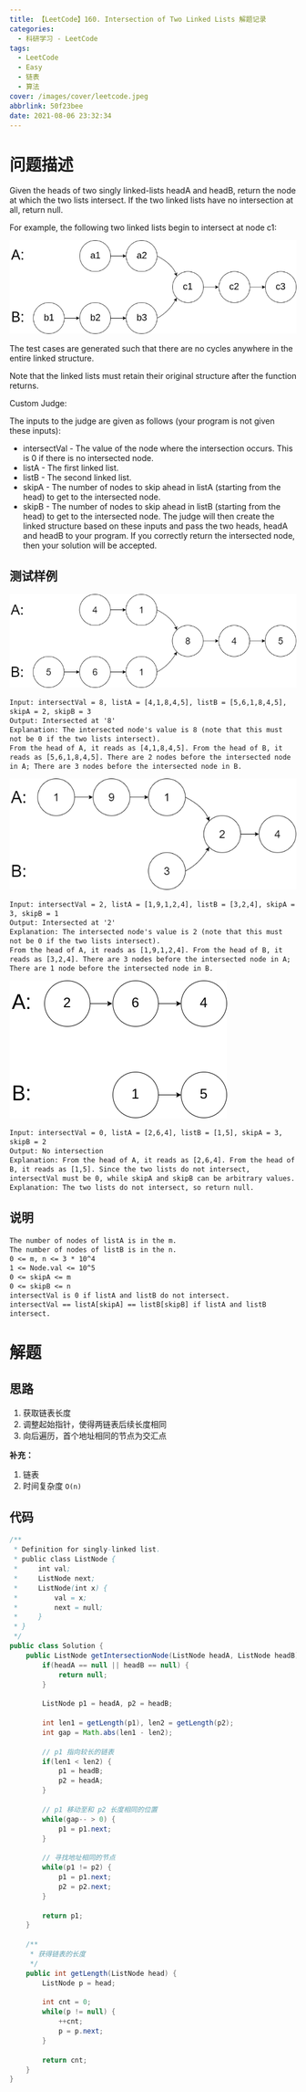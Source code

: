 ```yaml
---
title: 【LeetCode】160. Intersection of Two Linked Lists 解题记录
categories:
  - 科研学习 - LeetCode
tags:
  - LeetCode
  - Easy
  - 链表
  - 算法
cover: /images/cover/leetcode.jpeg
abbrlink: 50f23bee
date: 2021-08-06 23:32:34
---
```


# 问题描述

Given the heads of two singly linked-lists headA and headB, return the node at which the two lists intersect. If the two linked lists have no intersection at all, return null.

For example, the following two linked lists begin to intersect at node c1:

![](/images/【LeetCode】160-Intersection-of-Two-Linked-Lists-解题记录/2021-08-06-23-43-19.png)

The test cases are generated such that there are no cycles anywhere in the entire linked structure.

Note that the linked lists must retain their original structure after the function returns.

Custom Judge:

The inputs to the judge are given as follows (your program is not given these inputs):

- intersectVal - The value of the node where the intersection occurs. This is 0 if there is no intersected node.
- listA - The first linked list.
- listB - The second linked list.
- skipA - The number of nodes to skip ahead in listA (starting from the head) to get to the intersected node.
- skipB - The number of nodes to skip ahead in listB (starting from the head) to get to the intersected node.
The judge will then create the linked structure based on these inputs and pass the two heads, headA and headB to your program. If you correctly return the intersected node, then your solution will be accepted.

## 测试样例

![](/images/【LeetCode】160-Intersection-of-Two-Linked-Lists-解题记录/2021-08-06-23-59-58.png)

```
Input: intersectVal = 8, listA = [4,1,8,4,5], listB = [5,6,1,8,4,5], skipA = 2, skipB = 3
Output: Intersected at '8'
Explanation: The intersected node's value is 8 (note that this must not be 0 if the two lists intersect).
From the head of A, it reads as [4,1,8,4,5]. From the head of B, it reads as [5,6,1,8,4,5]. There are 2 nodes before the intersected node in A; There are 3 nodes before the intersected node in B.
```

![](/images/【LeetCode】160-Intersection-of-Two-Linked-Lists-解题记录/2021-08-07-00-00-21.png)

```
Input: intersectVal = 2, listA = [1,9,1,2,4], listB = [3,2,4], skipA = 3, skipB = 1
Output: Intersected at '2'
Explanation: The intersected node's value is 2 (note that this must not be 0 if the two lists intersect).
From the head of A, it reads as [1,9,1,2,4]. From the head of B, it reads as [3,2,4]. There are 3 nodes before the intersected node in A; There are 1 node before the intersected node in B.
```

![](/images/【LeetCode】160-Intersection-of-Two-Linked-Lists-解题记录/2021-08-07-00-00-42.png)

```
Input: intersectVal = 0, listA = [2,6,4], listB = [1,5], skipA = 3, skipB = 2
Output: No intersection
Explanation: From the head of A, it reads as [2,6,4]. From the head of B, it reads as [1,5]. Since the two lists do not intersect, intersectVal must be 0, while skipA and skipB can be arbitrary values.
Explanation: The two lists do not intersect, so return null.
```

## 说明

```
The number of nodes of listA is in the m.
The number of nodes of listB is in the n.
0 <= m, n <= 3 * 10^4
1 <= Node.val <= 10^5
0 <= skipA <= m
0 <= skipB <= n
intersectVal is 0 if listA and listB do not intersect.
intersectVal == listA[skipA] == listB[skipB] if listA and listB intersect.
```

# 解题

## 思路

1. 获取链表长度
1. 调整起始指针，使得两链表后续长度相同
1. 向后遍历，首个地址相同的节点为交汇点

**补充：**

1. 链表
1. 时间复杂度 `O(n)`

## 代码

```java
/**
 * Definition for singly-linked list.
 * public class ListNode {
 *     int val;
 *     ListNode next;
 *     ListNode(int x) {
 *         val = x;
 *         next = null;
 *     }
 * }
 */
public class Solution {
    public ListNode getIntersectionNode(ListNode headA, ListNode headB) {
        if(headA == null || headB == null) {
            return null;
        }
        
        ListNode p1 = headA, p2 = headB;
        
        int len1 = getLength(p1), len2 = getLength(p2);
        int gap = Math.abs(len1 - len2);
        
        // p1 指向较长的链表
        if(len1 < len2) {
            p1 = headB;
            p2 = headA;
        }
        
        // p1 移动至和 p2 长度相同的位置
        while(gap-- > 0) {
            p1 = p1.next;
        }
        
        // 寻找地址相同的节点
        while(p1 != p2) {
            p1 = p1.next;
            p2 = p2.next;
        }
        
        return p1;
    }
    
    /**
     * 获得链表的长度
     */
    public int getLength(ListNode head) {
        ListNode p = head;
        
        int cnt = 0;
        while(p != null) {
            ++cnt;
            p = p.next;
        }
        
        return cnt;
    }
}
```